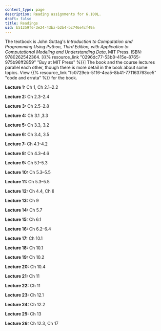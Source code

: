```yaml
---
content_type: page
description: Reading assignments for 6.100L.
draft: false
title: Readings
uid: b51259f6-3e24-43ba-b2b4-bc746e4cf49a
---
```

The textbook is John Guttag's *Introduction to Computation and Programming Using Python, Third Edition, with Application to Computational Modeling and Understanding Data*, MIT Press. ISBN: 9780262542364. \[{{% resource_link "0296dc77-53b8-415e-8765-975b96ff2859" "Buy at MIT Press" %}}\] The book and the course lectures parallel each other, though there is more detail in the book about some topics. View {{% resource_link "fc0729eb-5116-4ea5-8b41-771163763ce5" "code and errata" %}} for the book.

**Lecture 1:** Ch 1, Ch 2.1–2.2

**Lecture 2:** Ch 2.3–2.4

**Lecture 3:** Ch 2.5–2.8

**Lecture 4:** Ch 3.1 ,3.3

**Lecture 5:** Ch 3.3, 3.2

**Lecture 6:** Ch 3.4, 3.5

**Lecture 7:** Ch 4.1–4.2

**Lecture 8:** Ch 4.3–4.6

**Lecture 9:** Ch 5.1–5.3

**Lecture 10:** Ch 5.3–5.5

**Lecture 11:** Ch 5.3–5.5

**Lecture 12:** Ch 4.4, Ch 8

**Lecture 13:** Ch 9

**Lecture 14:** Ch 5.7

**Lecture 15:** Ch 6.1

**Lecture 16:** Ch 6.2–6.4

**Lecture 17:** Ch 10.1

**Lecture 18:** Ch 10.1

**Lecture 19:** Ch 10.2

**Lecture 20:** Ch 10.4

**Lecture 21:** Ch 11

**Lecture 22:** Ch 11

**Lecture 23:** Ch 12.1

**Lecture 24:** Ch 12.2

**Lecture 25:** Ch 13

**Lecture 26:** Ch 12.3, Ch 17